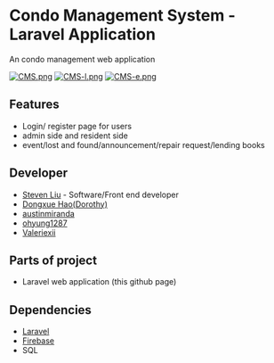 # Condo Management System - Laravel Application
An condo management web application

[![CMS.png](https://i.postimg.cc/pdQ6Nw5W/CMS.png)](https://postimg.cc/jW5XPkhm)
[![CMS-l.png](https://i.postimg.cc/ZKKH09Bh/CMS-l.png)](https://postimg.cc/s1q7Ng4n)
[![CMS-e.png](https://i.postimg.cc/P50Q626t/CMS-e.png)](https://postimg.cc/5XqzyqdG)

## Features
- Login/ register page for users 
- admin side and resident side
- event/lost and found/announcement/repair request/lending books

## Developer
- [Steven Liu](https://github.com/vanshg521) - Software/Front end developer
- [Dongxue Hao(Dorothy)](https://github.com/Dorothy006) 
- [austinmiranda](https://github.com/austinmiranda)
- [ohyung1287](https://github.com/ohyung1287)
- [Valeriexii](https://github.com/Valeriexii)

## Parts of project
- Laravel web application (this github page)

## Dependencies
- [Laravel](https://laravel.com/)
- [Firebase](https://firebase.google.com/)
- SQL
